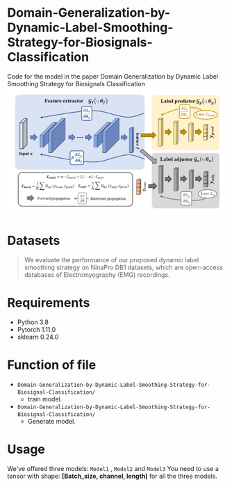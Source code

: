 # Domain-Generalization-by-Dynamic-Label-Smoothing-Strategy-for-Biosignals-Classification
Code for the model in the paper Domain Generalization by Dynamic Label Smoothing Strategy for Biosignals Classification
![overall structure](figure/framework.png)

# Datasets

>We evaluate the performance of our proposed dynamic label smoothing strategy on NinaPro DB1 datasets, which are open-access databases of Electromyography (EMG) recordings.

# Requirements

* Python 3.8
* Pytorch 1.11.0
* sklearn 0.24.0

# Function of file

* `Domain-Generalization-by-Dynamic-Label-Smoothing-Strategy-for-Biosignal-Classification/`
  * train model.
* `Domain-Generalization-by-Dynamic-Label-Smoothing-Strategy-for-Biosignal-Classification/`
  * Generate model.

# Usage
We've offered three models:  `Model1` , `Model2` and `Model3`
You need to use a tensor with shape: **[Batch_size, channel, length]** for all the three models.
